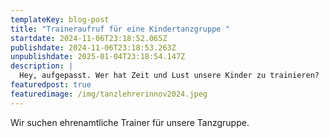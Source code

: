 ```yaml
---
templateKey: blog-post
title: "Traineraufruf für eine Kindertanzgruppe "
startdate: 2024-11-06T23:18:52.065Z
publishdate: 2024-11-06T23:18:53.263Z
unpublishdate: 2025-01-04T23:18:54.147Z
description: |
  Hey, aufgepasst. Wer hat Zeit und Lust unsere Kinder zu trainieren?
featuredpost: true
featuredimage: /img/tanzlehrerinnov2024.jpeg
---
```

Wir suchen ehrenamtliche Trainer für unsere Tanzgruppe.